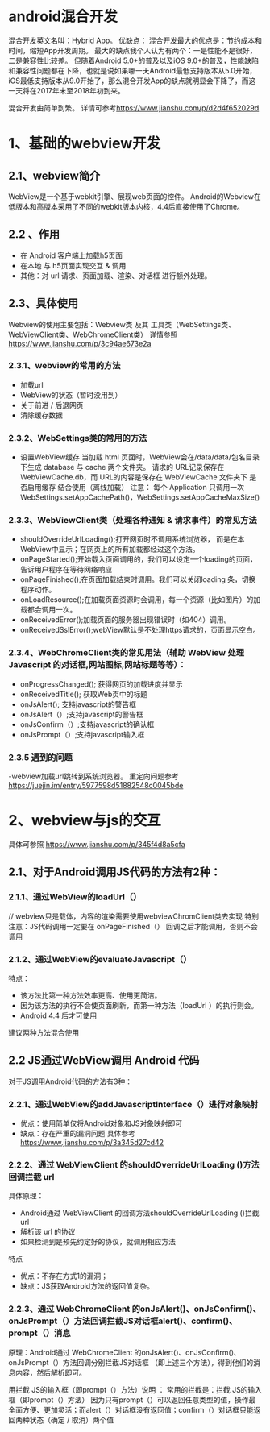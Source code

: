 android混合开发
==========
混合开发英文名叫：Hybrid App。
优缺点：
混合开发最大的优点是：节约成本和时间，缩短App开发周期。
最大的缺点我个人认为有两个：一是性能不是很好，二是兼容性比较差。
但随着Android 5.0+的普及以及iOS 9.0+的普及，性能缺陷和兼容性问题都在下降，也就是说如果哪一天Android最低支持版本从5.0开始，iOS最低支持版本从9.0开始了，那么混合开发App的缺点就明显会下降了，而这一天将在2017年末至2018年初到来。

混合开发由简单到繁。
详情可参考<https://www.jianshu.com/p/d2d4f652029d>
# 1、基础的webview开发
 ## 2.1、webview简介
 WebView是一个基于webkit引擎、展现web页面的控件。
 Android的Webview在低版本和高版本采用了不同的webkit版本内核，4.4后直接使用了Chrome。
 ## 2.2 、作用
  - 在 Android 客户端上加载h5页面
  - 在本地 与 h5页面实现交互 & 调用
  - 其他：对 url 请求、页面加载、渲染、对话框 进行额外处理。
## 2.3、具体使用
 Webview的使用主要包括：Webview类 及其 工具类（WebSettings类、WebViewClient类、WebChromeClient类）
 详情参照<https://www.jianshu.com/p/3c94ae673e2a>
 
 ### 2.3.1、webview的常用的方法
  - 加载url
  - WebView的状态（暂时没用到）
  - 关于前进 / 后退网页
  - 清除缓存数据
 ### 2.3.2、WebSettings类的常用的方法
  - 设置WebView缓存
   当加载 html 页面时，WebView会在/data/data/包名目录下生成 database 与 cache 两个文件夹。
   请求的 URL记录保存在 WebViewCache.db，而 URL的内容是保存在 WebViewCache 文件夹下
   是否启用缓存
   结合使用（离线加载）
  注意： 每个 Application 只调用一次 WebSettings.setAppCachePath()，WebSettings.setAppCacheMaxSize()
 ### 2.3.3、WebViewClient类（处理各种通知 & 请求事件）的常见方法
  - shouldOverrideUrlLoading();打开网页时不调用系统浏览器， 而是在本WebView中显示；在网页上的所有加载都经过这个方法。
  - onPageStarted();开始载入页面调用的，我们可以设定一个loading的页面，告诉用户程序在等待网络响应
  - onPageFinished();在页面加载结束时调用。我们可以关闭loading 条，切换程序动作。
  - onLoadResource();在加载页面资源时会调用，每一个资源（比如图片）的加载都会调用一次。
  - onReceivedError();加载页面的服务器出现错误时（如404）调用。
  - onReceivedSslError();webView默认是不处理https请求的，页面显示空白。
 ### 2.3.4、WebChromeClient类的常见用法（辅助 WebView 处理 Javascript 的对话框,网站图标,网站标题等等）：
  - onProgressChanged(); 获得网页的加载进度并显示
  - onReceivedTitle(); 获取Web页中的标题
  - onJsAlert(); 支持javascript的警告框
  - onJsAlert（）;支持javascript的警告框
  - onJsConfirm（）;支持javascript的确认框
  - onJsPrompt（）;支持javascript输入框
 ### 2.3.5 遇到的问题
 -webview加载url跳转到系统浏览器。 重定向问题参考<https://juejin.im/entry/5977598d51882548c0045bde>
 
 # 2、webview与js的交互
 具体可参照 <https://www.jianshu.com/p/345f4d8a5cfa>
 ## 2.1、对于Android调用JS代码的方法有2种：

 ### 2.1.1、通过WebView的loadUrl（）
  // webview只是载体，内容的渲染需要使用webviewChromClient类去实现
  特别注意：JS代码调用一定要在 onPageFinished（） 回调之后才能调用，否则不会调用
 ### 2.1.2、通过WebView的evaluateJavascript（）
  特点：
  - 该方法比第一种方法效率更高、使用更简洁。
  - 因为该方法的执行不会使页面刷新，而第一种方法（loadUrl ）的执行则会。
  - Android 4.4 后才可使用
  
  建议两种方法混合使用
  ## 2.2 JS通过WebView调用 Android 代码
  对于JS调用Android代码的方法有3种：

 ### 2.2.1、通过WebView的addJavascriptInterface（）进行对象映射
 - 优点：使用简单仅将Android对象和JS对象映射即可
 - 缺点：存在严重的漏洞问题 具体参考<https://www.jianshu.com/p/3a345d27cd42>
 
 ### 2.2.2、通过 WebViewClient 的shouldOverrideUrlLoading ()方法回调拦截 url
 具体原理：
 - Android通过 WebViewClient 的回调方法shouldOverrideUrlLoading ()拦截 url
 - 解析该 url 的协议
 - 如果检测到是预先约定好的协议，就调用相应方法
 
 特点
 - 优点：不存在方式1的漏洞；
 - 缺点：JS获取Android方法的返回值复杂。
 ### 2.2.3、通过 WebChromeClient 的onJsAlert()、onJsConfirm()、onJsPrompt（）方法回调拦截JS对话框alert()、confirm()、prompt（）消息
  原理：Android通过 WebChromeClient 的onJsAlert()、onJsConfirm()、onJsPrompt（）方法回调分别拦截JS对话框
（即上述三个方法），得到他们的消息内容，然后解析即可。

 用拦截 JS的输入框（即prompt（）方法）说明 ：
  常用的拦截是：拦截 JS的输入框（即prompt（）方法）
  因为只有prompt（）可以返回任意类型的值，操作最全面方便、更加灵活；而alert（）对话框没有返回值；confirm（）对话框只能返回两种状态（确定 / 取消）两个值



  
  
  

